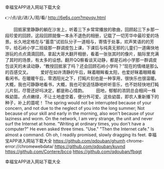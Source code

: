 
幸福宝APP进入网站下载大全




👉/点/此/进/入/观/看/ http://6e6s.com?mpvqy.html




　　回抵家里静静的躺在沙发上，听着三下乡常常播放的歌曲，回顾起三下乡那一段珍爱的回顾，这段回顾就像一本永不退色的相册，记载了一切芳华中最珍爱的场景。长久地定格在与“蓄意”试验队分子一道相与，寄情于处事，欢声笑语的的芳华，给石岭小学二班级那一群调皮包上课，下课后与纯真无邪的儿童们一道痛快地游玩的点点滴滴回顾。拿起大哥大翻开相册，看着一张张其时的像片，脑际里充满了其时的场景，有太多的设想。翻开QQ察看谈天动静，都是石岭小学那一群调皮包谈天的未读动静，“教授回抵家了吗？还会回顾石岭小学吗？”现在的情绪是那么的百感交叉。
　　爱好在如许清静的午后，眯着眼眸看太阳，也爱好眯着眼睛看看闲书。在暖暖午后，零洒阳光之下，打盹片刻也是一种享用，很快乐也很温暖。大概，我也可静静地看书，大概，我也可安适恬静地听听音乐，也不妨轻快地打盹儿片刻，尽管还好吗决定，都是称心情韵。
　　田地，郁郁的浓阴总会相间一株株幼苗。点点嫩绿，不让土地虚空着，便分外可爱。这些幼苗，即农人重新播下的种子，补上的苗呢！
The spring would not be interrupted because of your concern, and not due to the neglect of you into the long summer;
Not because of your skill and early in the morning, also won't because of your laziness and worm.
On the network, I am very strange, the unit and never surf the Internet at home.
"Writing at ordinary times, you don't have a computer?"
He even asked three times.
"Use."
"Then the Internet cafe."
Is almost a command.
Oh oh, I readily promised, slowly dragging its feet.
幸福宝APP进入网站下载大全 https://github.com/qdouban/ghumh
chrome-error://chromewebdata/
https://github.com/qdouban/kuynd
https://github.com/Contere/bccq
https://github.com/qdouban/fbqgt





幸福宝APP进入网站下载大全
